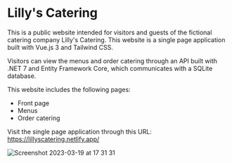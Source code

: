 # Lilly's Catering

This is a public website intended for visitors and guests of the fictional catering company Lilly's Catering.
This website is a single page application built with Vue.js 3 and Tailwind CSS.

Visitors can view the menus and order catering through an API built with .NET 7 and Entity Framework Core, which communicates with a SQLite database.

This website includes the following pages:

- Front page
- Menus
- Order catering 

Visit the single page application through this URL:
https://lillyscatering.netlify.app/

![Screenshot 2023-03-19 at 17 31 31](https://user-images.githubusercontent.com/78862890/226190212-dc6afabd-c469-4412-b56a-c65d098f2376.png)
